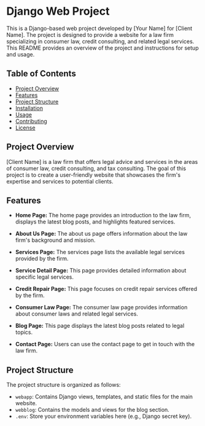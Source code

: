 # Django Web Project

This is a Django-based web project developed by [Your Name] for [Client Name]. The project is designed to provide a website for a law firm specializing in consumer law, credit consulting, and related legal services. This README provides an overview of the project and instructions for setup and usage.

## Table of Contents

- [Project Overview](#project-overview)
- [Features](#features)
- [Project Structure](#project-structure)
- [Installation](#installation)
- [Usage](#usage)
- [Contributing](#contributing)
- [License](#license)

## Project Overview

[Client Name] is a law firm that offers legal advice and services in the areas of consumer law, credit consulting, and tax consulting. The goal of this project is to create a user-friendly website that showcases the firm's expertise and services to potential clients.

## Features

- **Home Page:** The home page provides an introduction to the law firm, displays the latest blog posts, and highlights featured services.

- **About Us Page:** The about us page offers information about the law firm's background and mission.

- **Services Page:** The services page lists the available legal services provided by the firm.

- **Service Detail Page:** This page provides detailed information about specific legal services.

- **Credit Repair Page:** This page focuses on credit repair services offered by the firm.

- **Consumer Law Page:** The consumer law page provides information about consumer laws and related legal services.

- **Blog Page:** This page displays the latest blog posts related to legal topics.

- **Contact Page:** Users can use the contact page to get in touch with the law firm.

## Project Structure

The project structure is organized as follows:

- `webapp`: Contains Django views, templates, and static files for the main website.
- `webblog`: Contains the models and views for the blog section.
- `.env`: Store your environment variables here (e.g., Django secret key).

